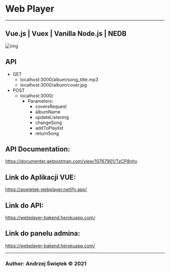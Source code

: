 # Web Player
___
## Vue.js | Vuex | Vanilla Node.js | NEDB

![img](https://vuex.vuejs.org/vuex.png)


## API 
- GET
  - localhost:3000/album/song_title.mp3
  - localhost:3000/album/cover.jpg
- POST
    - localhost:3000/
        - Parameters:
            - coversRequest
            - albumName
            - updateListening
            - changeSong
            - addToPlaylist
            - returnSong
    

## API Documentation:
https://documenter.getpostman.com/view/10767901/TzCP8nhv


## Link do Aplikacji VUE: 
https://aswietek-webplayer.netlify.app/

## Link do API: 
https://webplayer-bakend.herokuapp.com/

## Link do panelu admina: 
https://webplayer-bakend.herokuapp.com/
____
### Author: Andrzej Świętek &copy; 2021
